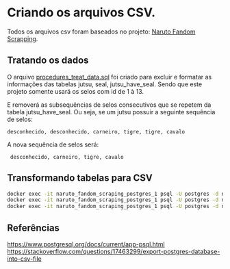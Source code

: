 # Criando os arquivos CSV.

Todos os arquivos csv foram baseados no projeto: [Naruto Fandom Scrapping](https://github.com/JoaoHenrique12/naruto_fandom_scraping/tree/main).

## Tratando os dados

O arquivo [procedures_treat_data.sql](procedures_treat_data.sql) foi criado para excluir e formatar as informações das
tabelas jutsu, seal, jutsu_have_seal. Sendo que este projeto somente usará os selos com id de 1 à 13. 

E removerá as subsequências de selos consecutivos que se repetem da tabela jutsu_have_seal. Ou seja, se um jutsu possuir
a seguinte sequência de selos:

```
desconhecido, desconhecido, carneiro, tigre, tigre, cavalo
```

A nova sequência de selos será:

```
 desconhecido, carneiro, tigre, cavalo
```


## Transformando tabelas para CSV

```bash
docker exec -it naruto_fandom_scraping_postgres_1 psql -U postgres -d naruto_db -P pager=off -P format=unaligned  -P fieldsep=\, -c "select * from seal order by id;"
docker exec -it naruto_fandom_scraping_postgres_1 psql -U postgres -d naruto_db -P pager=off -P format=unaligned  -P fieldsep=\, -c "select * from jutsu_have_seal order by jutsu_id;"
docker exec -it naruto_fandom_scraping_postgres_1 psql -U postgres -d naruto_db -P pager=off -P format=unaligned  -P fieldsep=\, -c "select id, title, image from jutsu where id in (select distinct(jutsu_id) from jutsu_have_seal) order by id;"
```

## Referências

https://www.postgresql.org/docs/current/app-psql.html
https://stackoverflow.com/questions/17463299/export-postgres-database-into-csv-file
